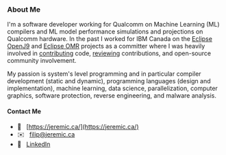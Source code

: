 ### About Me

I'm a software developer working for Qualcomm on Machine Learning (ML) compilers and ML model performance simulations
and projections on Qualcomm hardware. In the past I worked for IBM Canada on the 
<a href="https://github.com/eclipse/openj9">Eclipse OpenJ9</a> and <a href="https://github.com/eclipse/omr">Eclipse OMR</a> projects
as a committer where I was heavily involved in <a href="https://github.com/eclipse/omr/graphs/contributors">contributing</a> code, 
<a href="https://github.com/eclipse/omr/pulls?q=is%3Apr+sort%3Aupdated-desc+reviewed-by%3Afjeremic+is%3Aclosed+">reviewing</a>
contributions, and open-source community involvement.

My passion is system's level programming and in particular compiler development (static and dynamic), programming
languages (design and implementation), machine learning, data science, parallelization, computer graphics, software
protection, reverse engineering, and malware analysis.

#### Contact Me

- 🔗 &nbsp;&nbsp;[https://jeremic.ca/](https://jeremic.ca/)
- ✉️ &nbsp;&nbsp;filip@jeremic.ca
- 💬 &nbsp;&nbsp;[LinkedIn](https://www.linkedin.com/in/filip-jeremic-11807b18b)
